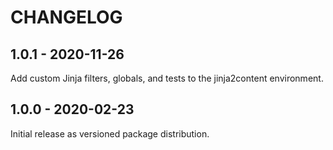 CHANGELOG
=========

1.0.1 - 2020-11-26
------------------

Add custom Jinja filters, globals, and tests to the jinja2content environment.

1.0.0 - 2020-02-23
------------------

Initial release as versioned package distribution.


